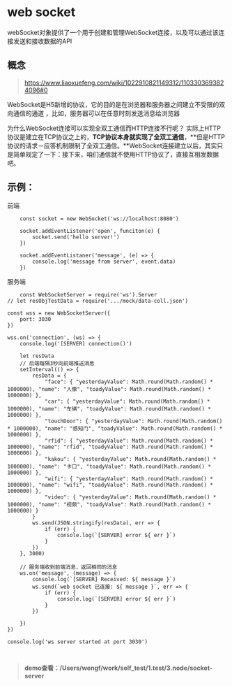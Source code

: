 # web socket

webSocket对象提供了一个用于创建和管理WebSocket连接，以及可以通过该连接发送和接收数据的API

## 概念
> https://www.liaoxuefeng.com/wiki/1022910821149312/1103303693824096#0

WebSocket是H5新增的协议，它的目的是在浏览器和服务器之间建立不受限的双向通信的通道
，比如，服务器可以在任意时刻发送消息给浏览器

为什么WebSocket连接可以实现全双工通信而HTTP连接不行呢？
实际上HTTP协议是建立在TCP协议之上的，**TCP协议本身就实现了全双工通信**，**但是HTTP协议的请求－应答机制限制了全双工通信。**WebSocket连接建立以后，其实只是简单规定了一下：接下来，咱们通信就不使用HTTP协议了，直接互相发数据吧。

## 示例：
前端
```
    const socket = new WebSocket('ws://localhost:8080')

    socket.addEventListener('open', funciton(e) {
        socket.send('hello server!')
    })

    socket.addEventListaner('message', (e) => {
        console.log('message from server', event.data)
    })
```

服务端
```
    const WebSocketServer = require('ws').Server
// let resObjTestData = require('.../mock/data-coll.json')

const wss = new WebSocketServer({
    port: 3030
})

wss.on('connection', (ws) => {
    console.log('[SERVER] connection()')

    let resData
    // 后端每隔3秒向前端推送消息
    setInterval(() => {
        resData = {
            "face": { "yesterdayValue": Math.round(Math.random() * 1000000), "name": "人像", "toadyValue": Math.round(Math.random() * 1000000) },
            "car": { "yesterdayValue": Math.round(Math.random() * 1000000), "name": "车辆", "toadyValue": Math.round(Math.random() * 1000000) },
            "touchDoor": { "yesterdayValue": Math.round(Math.random() * 1000000), "name": "感知门", "toadyValue": Math.round(Math.random() * 1000000) },
            "rfid": { "yesterdayValue": Math.round(Math.random() * 1000000), "name": "rfid", "toadyValue": Math.round(Math.random() * 1000000) },
            "kakou": { "yesterdayValue": Math.round(Math.random() * 1000000), "name": "卡口", "toadyValue": Math.round(Math.random() * 1000000) },
            "wifi": { "yesterdayValue": Math.round(Math.random() * 1000000), "name": "wifi", "toadyValue": Math.round(Math.random() * 1000000) },
            "video": { "yesterdayValue": Math.round(Math.random() * 1000000), "name": "视频", "toadyValue": Math.round(Math.random() * 1000000) }
        }
        ws.send(JSON.stringify(resData), err => {
            if (err) {
                console.log(`[SERVER] error ${ err }`)
            }
        })
    }, 3000)

    // 服务端收到前端消息，返回相同的消息
    ws.on('message', (message) => {
        console.log(`[SERVER] Received: ${ message }`)
        ws.send(`web socket 已连接: ${ message }`, err => {
            if (err) {
                console.log(`[SERVER] error ${ err }`)
            }
        })

    })
})

console.log('ws server started at port 3030')



```

> **demo查看：/Users/wengf/work/self_test/1.test/3.node/socket-server**

